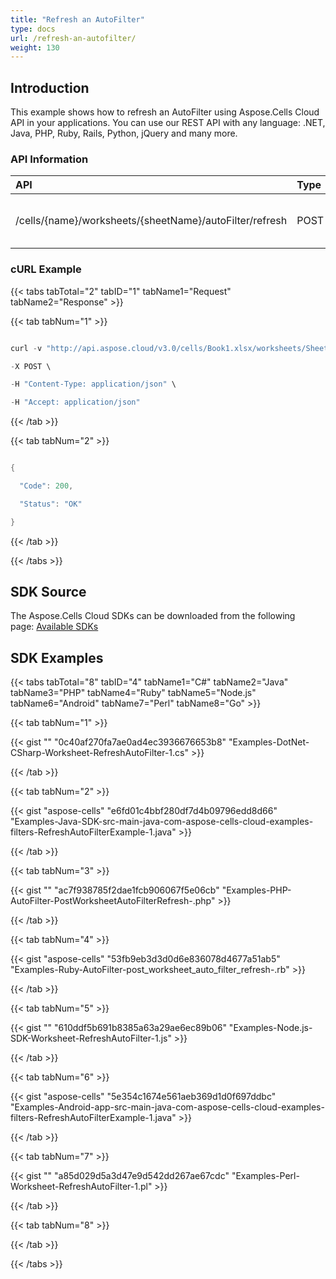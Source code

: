 ```yaml
---
title: "Refresh an AutoFilter"
type: docs
url: /refresh-an-autofilter/
weight: 130
---
```


## **Introduction**
This example shows how to refresh an AutoFilter using Aspose.Cells Cloud API in your applications. You can use our REST API with any language: .NET, Java, PHP, Ruby, Rails, Python, jQuery and many more.
### **API Information**

|**API**|**Type**|**Description**|**Resource Link**|
| :- | :- | :- | :- |
|/cells/{name}/worksheets/{sheetName}/autoFilter/refresh|POST|Refresh auto filters in worksheet|[PostWorksheetAutoFilterRefresh](https://apireference.aspose.cloud/cells/#/AutoFilter/PostWorksheetAutoFilterRefresh)|
### **cURL Example**
{{< tabs tabTotal="2" tabID="1" tabName1="Request" tabName2="Response" >}}

{{< tab tabNum="1" >}}

```java

curl -v "http://api.aspose.cloud/v3.0/cells/Book1.xlsx/worksheets/Sheet1/autoFilter/refresh?appSID=xxxx&signature=xxxx" \

-X POST \

-H "Content-Type: application/json" \

-H "Accept: application/json"

```

{{< /tab >}}

{{< tab tabNum="2" >}}

```java

{

  "Code": 200,

  "Status": "OK"

}

```

{{< /tab >}}

{{< /tabs >}}
## **SDK Source**
The Aspose.Cells Cloud SDKs can be downloaded from the following page: [Available SDKs](/available-sdks/)
## **SDK Examples**
{{< tabs tabTotal="8" tabID="4" tabName1="C#" tabName2="Java" tabName3="PHP" tabName4="Ruby" tabName5="Node.js" tabName6="Android" tabName7="Perl" tabName8="Go" >}}

{{< tab tabNum="1" >}}

{{< gist "" "0c40af270fa7ae0ad4ec3936676653b8" "Examples-DotNet-CSharp-Worksheet-RefreshAutoFilter-1.cs" >}}

{{< /tab >}}

{{< tab tabNum="2" >}}

{{< gist "aspose-cells" "e6fd01c4bbf280df7d4b09796edd8d66" "Examples-Java-SDK-src-main-java-com-aspose-cells-cloud-examples-filters-RefreshAutoFilterExample-1.java" >}}

{{< /tab >}}

{{< tab tabNum="3" >}}

{{< gist "" "ac7f938785f2dae1fcb906067f5e06cb" "Examples-PHP-AutoFilter-PostWorksheetAutoFilterRefresh-.php" >}}

{{< /tab >}}

{{< tab tabNum="4" >}}

{{< gist "aspose-cells" "53fb9eb3d3d0d6e836078d4677a51ab5" "Examples-Ruby-AutoFilter-post\_worksheet\_auto\_filter\_refresh-.rb" >}}

{{< /tab >}}

{{< tab tabNum="5" >}}

{{< gist "" "610ddf5b691b8385a63a29ae6ec89b06" "Examples-Node.js-SDK-Worksheet-RefreshAutoFilter-1.js" >}}

{{< /tab >}}

{{< tab tabNum="6" >}}

{{< gist "aspose-cells" "5e354c1674e561aeb369d1d0f697ddbc" "Examples-Android-app-src-main-java-com-aspose-cells-cloud-examples-filters-RefreshAutoFilterExample-1.java" >}}



{{< /tab >}}

{{< tab tabNum="7" >}}

{{< gist "" "a85d029d5a3d47e9d542dd267ae67cdc" "Examples-Perl-Worksheet-RefreshAutoFilter-1.pl" >}}

{{< /tab >}}

{{< tab tabNum="8" >}}

{{< /tab >}}

{{< /tabs >}}
